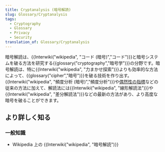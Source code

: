 ```yaml
---
title: Cryptanalysis (暗号解読)
slug: Glossary/Cryptanalysis
tags:
  - Cryptography
  - Glossary
  - Privacy
  - Security
translation_of: Glossary/Cryptanalysis
---
```

暗号解読は、{{Interwiki("wikipedia", "コード (暗号)","コード")}}と暗号システムを破る方法を研究する{{glossary("cryptography","暗号学")}}の分野です。暗号解読は、特に{{Interwiki("wikipedia", "力まかせ探索")}}よりも効率的な方法によって、{{glossary("cipher","暗号")}}を破る技術を作り出す。{{Interwiki("wikipedia", "頻度分析 (暗号)","頻度分析")}}や[偶然性の指標](http://en.wikipedia.org/wiki/Index_of_coincidence)などの従来の方法に加えて、解読法には{{Interwiki("wikipedia", "線形解読法")}}や{{Interwiki("wikipedia", "差分解読法")}}などの最新の方法があり、より高度な暗号を破ることができます。

## より詳しく知る

### 一般知識

- Wikipedia 上の {{Interwiki("wikipedia", "暗号解読")}}
